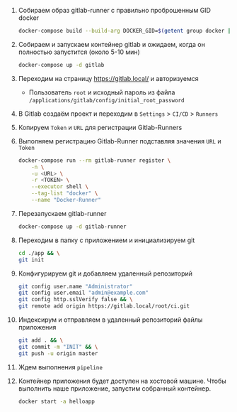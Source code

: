 1. Собираем образ gitlab-runner с правильно проброшенным GID docker
    ```sh
    docker-compose build --build-arg DOCKER_GID=$(getent group docker | cut -d : -f 3)
    ```

1. Собираем и запускаем контейнер gitlab и ожидаем, когда он полностью запустится (около 5-10 мин)

    ```sh
    docker-compose up -d gitlab
    ```

1.  Переходим на страницу https://gitlab.local/ и авторизуемся

    - Пользователь `root` и исходный пароль из файла `/applications/gitlab/config/initial_root_password`

1. В Gitlab создаём проект и переходим в `Settings` > `CI/CD` > `Runners`

1. Копируем `Token` и `URL` для регистрации Gitlab-Runners

1. Выполняем регистрацию Gitlab-Runner подставляя значения `URL` и `Token`
    
    ```sh
    docker-compose run --rm gitlab-runner register \
        -n \
        -u <URL> \
        -r <TOKEN> \
        --executor shell \
        --tag-list "docker" \
        --name "Docker-Runner"
    ```

1. Перезапускаем gitlab-runner

    ```sh
    docker-compose up -d gitlab-runner
    ```

1. Переходим в папку с приложением и инициализируем git

    ```sh
    cd ./app && \
    git init
    ```

1. Конфигурируем git и добавляем удаленный репозиторий

    ```sh
    git config user.name "Administrator"
    git config user.email "admin@example.com"
    git config http.sslVerify false && \
    git remote add origin https://gitlab.local/root/ci.git
    ```

1. Индексирум и отправляем в удаленный репозиторий файлы приложения

    ```sh
    git add . && \
    git commit -m "INIT" && \
    git push -u origin master
    ```
1. Ждем выполнения `pipeline`

1. Контейнер приложения будет доступен на хостовой машине. Чтобы выполнить наше приложение, запустим собранный контейнер.

    ```sh
    docker start -a helloapp
    ```